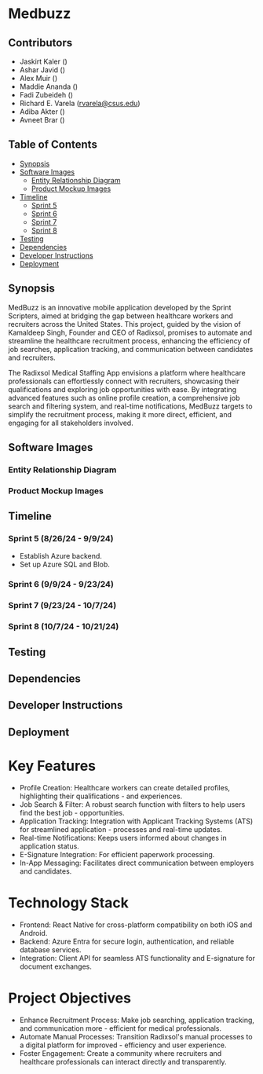 # Medbuzz

## Contributors

<!-- TODO: Enter everyone's email -->

- Jaskirt Kaler ()
- Ashar Javid ()
- Alex Muir ()
- Maddie Ananda ()
- Fadi Zubeideh ()
- Richard E. Varela (rvarela@csus.edu)
- Adiba Akter ()
- Avneet Brar ()

## Table of Contents

- [Synopsis](#synopsis)
- [Software Images](#software-images)
    - [Entity Relationship Diagram](#entity-relationship-diagram)
    - [Product Mockup Images](#product-mockup-images)
- [Timeline](#timeline)
    - [Sprint 5](#sprint-5-82624---9924)
    - [Sprint 6](#sprint-6-9924---92324)
    - [Sprint 7](#sprint-7-92324---10724)
    - [Sprint 8](#sprint-8-10724---102124)
- [Testing](#testing)
- [Dependencies](#dependencies)
- [Developer Instructions](#developer-instructions)
- [Deployment](#deployment)

## Synopsis

MedBuzz is an innovative mobile application developed by the Sprint Scripters, aimed at bridging the gap between healthcare workers and recruiters across the United States. This project, guided by the vision of Kamaldeep Singh, Founder and CEO of Radixsol, promises to automate and streamline the healthcare recruitment process, enhancing the efficiency of job searches, application tracking, and communication between candidates and recruiters.

The Radixsol Medical Staffing App envisions a platform where healthcare professionals can effortlessly connect with recruiters, showcasing their qualifications and exploring job opportunities with ease. By integrating advanced features such as online profile creation, a comprehensive job search and filtering system, and real-time notifications, MedBuzz targets to simplify the recruitment process, making it more direct, efficient, and engaging for all stakeholders involved.

## Software Images

<!-- TODO: Need software logo. Doesn't have to be located anywhere in readme -->

### Entity Relationship Diagram

<!-- TODO: Need ER Diagram -->

### Product Mockup Images

<!-- TODO: Need mockup images -->

## Timeline

### Sprint 5 (8/26/24 - 9/9/24)

- Establish Azure backend.
- Set up Azure SQL and Blob.

<!-- Need more info -->

### Sprint 6 (9/9/24 - 9/23/24)

<!-- Need more info -->

### Sprint 7 (9/23/24 - 10/7/24)

<!-- Need more info -->

### Sprint 8 (10/7/24 - 10/21/24)

<!-- Need more info -->

## Testing

<!-- Place holder until 191 -->

## Dependencies

<!-- Place holder until 191 -->

## Developer Instructions

<!-- Place holder until 191 -->

## Deployment

<!-- Place holder until 191 -->

# Key Features

- Profile Creation: Healthcare workers can create detailed profiles, highlighting their qualifications - and experiences.
- Job Search & Filter: A robust search function with filters to help users find the best job - opportunities.
- Application Tracking: Integration with Applicant Tracking Systems (ATS) for streamlined application - processes and real-time updates.
- Real-time Notifications: Keeps users informed about changes in application status.
- E-Signature Integration: For efficient paperwork processing.
- In-App Messaging: Facilitates direct communication between employers and candidates.

# Technology Stack

- Frontend: React Native for cross-platform compatibility on both iOS and Android.
- Backend: Azure Entra for secure login, authentication, and reliable database services.
- Integration: Client API for seamless ATS functionality and E-signature for document exchanges.

# Project Objectives

- Enhance Recruitment Process: Make job searching, application tracking, and communication more - efficient for medical professionals.
- Automate Manual Processes: Transition Radixsol's manual processes to a digital platform for improved - efficiency and user experience.
- Foster Engagement: Create a community where recruiters and healthcare professionals can interact directly and transparently.
